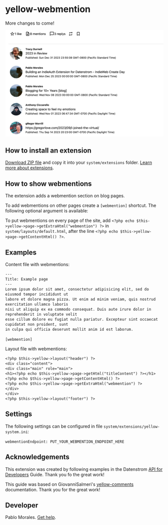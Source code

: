 # yellow-webmention

More changes to come!

<p align="center"><img src="screenshot.png" alt="Screenshot"></p>

## How to install an extension

[Download ZIP file](https://github.com/pmoralesgarcia/yellow-webmention/archive/refs/heads/main.zip) and copy it into your `system/extensions` folder. [Learn more about extensions](https://github.com/annaesvensson/yellow-update).

## How to show webmentions

The extension adds a webmention section on blog pages.

To add webmentions on other pages create a `[webmention]` shortcut. The following optional argument is available:


To put webmentions on every page of the site, add `<?php echo $this->yellow->page->getExtraHtml("webmention") ?>` in  `system/layouts/default.html`, after the line `<?php echo $this->yellow->page->getContentHtml() ?>`.



## Examples

Content file with webmentions:

    ---
    Title: Example page
    ---
    Lorem ipsum dolor sit amet, consectetur adipisicing elit, sed do eiusmod tempor incididunt ut 
    labore et dolore magna pizza. Ut enim ad minim veniam, quis nostrud exercitation ullamco laboris 
    nisi ut aliquip ex ea commodo consequat. Duis aute irure dolor in reprehenderit in voluptate velit 
    esse cillum dolore eu fugiat nulla pariatur. Excepteur sint occaecat cupidatat non proident, sunt 
    in culpa qui officia deserunt mollit anim id est laborum.
    
    [webmention]



Layout file with webmentions:

    <?php $this->yellow->layout("header") ?>
    <div class="content">
    <div class="main" role="main">
    <h1><?php echo $this->yellow->page->getHtml("titleContent") ?></h1>
    <?php echo $this->yellow->page->getContentHtml() ?>
    <?php echo $this->yellow->page->getExtraHtml("webmention") ?>
    </div>
    </div>
    <?php $this->yellow->layout("footer") ?>

## Settings

The following settings can be configured in file `system/extensions/yellow-system.ini`:

`webmentionEndpoint: PUT_YOUR_WEBMENTION_ENDPOINT_HERE`

## Acknowledgements

This extension was created by following examples in the Datenstrom [API for Developers](https://datenstrom.se/yellow/help/api-for-developers) Guide. Thank you fo the great work!

This guide was based on GiovanniSalmeri's [yellow-comments](https://github.com/GiovanniSalmeri/yellow-comment) documentation. Thank you for the great work!
## Developer

Pablo Morales. [Get help](https://datenstrom.se/yellow/help/).

